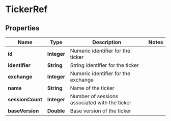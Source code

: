 

# TickerRef


## Properties

| Name | Type | Description | Notes |
|------------ | ------------- | ------------- | -------------|
|**id** | **Integer** | Numeric identifier for the ticker |  |
|**identifier** | **String** | String identifier for the ticker |  |
|**exchange** | **Integer** | Numeric identifier for the exchange |  |
|**name** | **String** | Name of the ticker |  |
|**sessionCount** | **Integer** | Number of sessions associated with the ticker |  |
|**baseVersion** | **Double** | Base version of the ticker |  |



